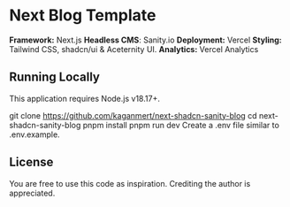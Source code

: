 # Next Blog Template

**Framework:** Next.js
**Headless CMS**: Sanity.io
**Deployment:** Vercel
**Styling:** Tailwind CSS, shadcn/ui & Aceternity UI.
**Analytics:** Vercel Analytics

## Running Locally

This application requires Node.js v18.17+.

git clone https://github.com/kaganmert/next-shadcn-sanity-blog
cd next-shadcn-sanity-blog
pnpm install
pnpm run dev
Create a .env file similar to .env.example.

## License

You are free to use this code as inspiration.
Crediting the author is appreciated.
